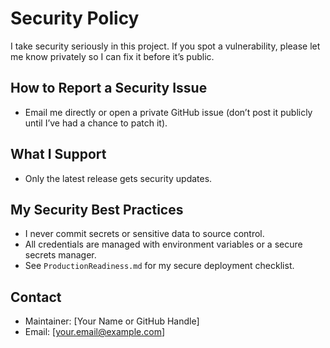 # Security Policy

I take security seriously in this project. If you spot a vulnerability, please let me know privately so I can fix it before it’s public.

## How to Report a Security Issue
- Email me directly or open a private GitHub issue (don’t post it publicly until I’ve had a chance to patch it).

## What I Support
- Only the latest release gets security updates.

## My Security Best Practices
- I never commit secrets or sensitive data to source control.
- All credentials are managed with environment variables or a secure secrets manager.
- See `ProductionReadiness.md` for my secure deployment checklist.

## Contact
- Maintainer: [Your Name or GitHub Handle]
- Email: [your.email@example.com]
